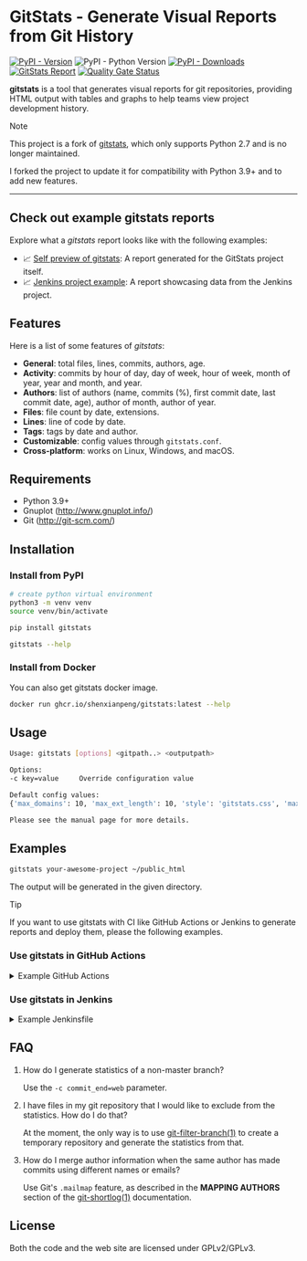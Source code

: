 # GitStats - Generate Visual Reports from Git History

[![PyPI - Version](https://img.shields.io/pypi/v/gitstats?color=blue)](https://pypi.org/project/gitstats/)
![PyPI - Python Version](https://img.shields.io/pypi/pyversions/gitstats)
[![PyPI - Downloads](https://img.shields.io/pypi/dm/gitstats?color=blue)](https://pypistats.org/packages/gitstats)
[![GitStats Report](https://img.shields.io/badge/GitStats_Report-Available-green?style=flat)](https://shenxianpeng.github.io/gitstats/index.html)
[![Quality Gate Status](https://sonarcloud.io/api/project_badges/measure?project=shenxianpeng_gitstats&metric=alert_status)](https://sonarcloud.io/summary/new_code?id=shenxianpeng_gitstats)

**gitstats** is a tool that generates visual reports for git repositories, providing HTML output with tables and graphs to help teams view project development history.

> [!NOTE]
> This project is a fork of [gitstats](https://github.com/hoxu/gitstats), which only supports Python 2.7 and is no longer maintained.
>
> I forked the project to update it for compatibility with Python 3.9+ and to add new features.

---

## Check out example gitstats reports

Explore what a _gitstats_ report looks like with the following examples:

* 📈 [Self preview of gitstats](https://shenxianpeng.github.io/gitstats/main/index.html): A report generated for the GitStats project itself.
* 📈 [Jenkins project example](https://shenxianpeng.github.io/gitstats/examples/jenkins/files.html): A report showcasing data from the Jenkins project.

## Features

Here is a list of some features of _gitstats_:

* **General**: total files, lines, commits, authors, age.
* **Activity**: commits by hour of day, day of week, hour of week, month of year, year and month, and year.
* **Authors**: list of authors (name, commits (%), first commit date, last commit date, age), author of month, author of year.
* **Files**: file count by date, extensions.
* **Lines**: line of code by date.
* **Tags**: tags by date and author.
* **Customizable**: config values through `gitstats.conf`.
* **Cross-platform**: works on Linux, Windows, and macOS.

## Requirements

- Python 3.9+
- Gnuplot (http://www.gnuplot.info/)
- Git (http://git-scm.com/)

## Installation

### Install from PyPI

```bash
# create python virtual environment
python3 -m venv venv
source venv/bin/activate

pip install gitstats

gitstats --help
```

### Install from Docker

You can also get gitstats docker image.

```bash
docker run ghcr.io/shenxianpeng/gitstats:latest --help
```

## Usage

```bash
Usage: gitstats [options] <gitpath..> <outputpath>

Options:
-c key=value     Override configuration value

Default config values:
{'max_domains': 10, 'max_ext_length': 10, 'style': 'gitstats.css', 'max_authors': 20, 'authors_top': 5, 'commit_begin': '', 'commit_end': 'HEAD', 'linear_linestats': 1, 'project_name': '', 'processes': 8, 'start_date': ''}

Please see the manual page for more details.

```

## Examples

```bash
gitstats your-awesome-project ~/public_html
```

The output will be generated in the given directory.

> [!TIP]
> If you want to use gitstats with CI like GitHub Actions or Jenkins to generate reports and deploy them, please the following examples.

### Use gitstats in GitHub Actions

<details>
<summary>Example GitHub Actions</summary>

Use gitstats in GitHub Actions to generate reports and deploy them to GitHub Pages.

```yaml
name: GitStats Preview

on:
  cron:
    - cron: '0 0 * * 0'  # Run at every sunday at 00:00
  workflow_dispatch:

jobs:
  build:
    runs-on: ubuntu-latest

    steps:
    - name: Checkout Repository
      uses: actions/checkout@v4
      with:
        fetch-depth: 0 # get all history.

    - name: Install Dependencies
      run: |
        sudo apt-get update
        sudo apt-get install -y gnuplot

    - name: Generate GitStats Report
      run: |
        pipx install gitstats
        gitstats . gitstats-report

    - name: Deploy to GitHub Pages for view
      uses: peaceiris/actions-gh-pages@v4
      with:
        github_token: ${{ secrets.GITHUB_TOKEN }}
        publish_dir: gitstats-report
```
</details>

### Use gitstats in Jenkins

<details>
<summary>Example Jenkinsfile</summary>

Use gitstats in Jenkins to generate reports and publish them to Jenkins server.

```groovy
pipeline {
    agent any
    options {
        cron('0 0 * * 0')  // Run at every sunday at 00:00
    }
    stages {
        stage('Generate GitStats Report') {
            steps {
                checkout scm
                sh '''
                python3 -m venv venv
                source venv/bin/activate
                pip install gitstats
                gitstats . gitstats-report
                '''
            }
        }
        stage('Publish GitStats Report') {
            steps {
                publishHTML([allowMissing: false, alwaysLinkToLastBuild: true, keepAll: true, reportDir: 'gitstats-report', reportFiles: 'index.html', reportName: 'GitStats Report'])
            }
        }
    }
    post {
        always {
            cleanWs()
        }
    }
}
```
</details>

## FAQ

1. How do I generate statistics of a non-master branch?

    Use the `-c commit_end=web` parameter.

2. I have files in my git repository that I would like to exclude from the statistics. How do I do that?

    At the moment, the only way is to use [git-filter-branch(1)](https://git-scm.com/docs/git-filter-branch) to create a temporary repository and generate the statistics from that.

3. How do I merge author information when the same author has made commits using different names or emails?

    Use Git's `.mailmap` feature, as described in the **MAPPING AUTHORS** section of the [git-shortlog(1)](https://git-scm.com/docs/git-shortlog) documentation.

## License

Both the code and the web site are licensed under GPLv2/GPLv3.
